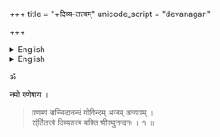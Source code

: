 +++
title = "+दिव्य-तत्त्वम्"
unicode_script = "devanagari"

+++

<details><summary>English</summary>



**Searchable Electronic Edition of the _Divyatattva_ of Raghunandana Bhaṭṭācārya**, **ed. Richard W. Lariviere**, transcribed by Donald R. Davis, Jr., is licensed under a [Creative Commons Attribution 4.0 International License](https://creativecommons.org/licenses/by-sa/4.0/).

_Last updated: April 2022_

Donald R. Davis, Jr. ([drdj@austin.utexas.edu](mailto:drdj@austin.utexas.edu))

University of Texas at Austin



Based on the following edition: 

_The Divyatattva of Raghunandana Bhaṭṭācārya: Ordeals in Classical Hindu Law_. Critically edited and translated by Richard W. Lariviere. New Delhi: Manohar, 1981.

Note: Lariviere’s edition frequently employs _anusvāra_ (ṃ) instead of the homologous nasal, e.g. paṃca for pañca, saṃyuṃjāt for saṃyuñjāt, aṃga for aṅga, etc. But, the reverse also occurs, e.g. alaṅkṛtāṃ for alaṃkṛtāṃ. Searches should accommodate this fact.

Cited verses are indented and bolded. Page numbers in Lariviere’s edition are noted in brackets.

</details>


<details><summary>English</summary>

<span style="text-decoration:underline;">Abbreviations for cited texts</span>

B	Bṛhaspatismṛti, ed. K.V. Rangaswami Aiyanger, 1941

Dhko	Dharmakośa, Vyavahārakāṇḍa, vol. 1, ed. L.S. Joshi, 1937

DP	Devī Purāṇa, ed. Pañcānana Tarkaratna, 1927

K	Kātyāyanasmṛti, ed. P.V. Kane, n.d. [1930]

M	Manusmṛti, ed. G. Jhā, 1939

MP	Matysa Purāṇa, ed. J. Vidyāsāgara, 1876

N	Nāradasmṛti, ed. J. Jolly, 1885

Pi	Pitāmahasmṛti, ed. K. Scriba, 1902

Śāti	Śāradātilaka, ed. J. Vidyāsāgara, 1892

Vi	Viṣṇusmṛti, ed. V. Krishnamacharya, 1964

Vyā	Vyāsasmṭi, ed. B. Ghosh, 1944

Vyci	Vyavahāracintāmaṇi, ed. L. Rocher, 1956

Y	Yājñavalkyasmṛti, ed. N.R. Ācārya, 1949

YDkā	Dīpakālikā of Śūlapāṇi, ed. J.R. Gharpure, 1939

YMtā	Mitākṣarā of Vijñāneśvara, ed. N.R. Ācārya, 1949
</details>

ॐ

नमो गणेषाय ।


> प्रणम्य सच्चिदानन्दं गोविन्दम् अजम् अव्ययम् ।   
> स्ंर्तितत्त्वे दिव्यतत्त्वं वक्ति श्रीरघुनन्दनः ॥ १ ॥

